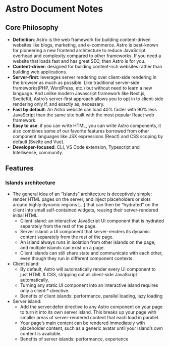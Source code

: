 # Astro Document Notes

## Core Philosophy

- **Definition**: Astro is the web framework for building content-driven websites like blogs, marketing, and e-commerce. Astro is best-known for pioneering a new frontend architecture to reduce JavaScript overhead and complexity compared to other frameworks. If you need a website that loads fast and has great SEO, then Astro is for you.
- **Content-driver**: designed for building content-rich websites rather than building web applications.
- **Server-first**: leverages server rendering over client-side rendering in the browser as much as possible. Like traditional server-side frameworks(PHP, WordPress, etc.) but without need to learn a new language. And unlike modern Javascript framework like Next.js, SvelteKit, Astro’s server-first approach allows you to opt in to client-side rendering only if, and exactly as, necessary.
- **Fast by default**: An Astro website can load 40% faster with 90% less JavaScript than the same site built with the most popular React web framework.
- **Easy to use**: if you can write HTML, you can write Astro components, it also combines some of our favorite features borrowed from other component languages like JSX expressions (React) and CSS scoping by default (Svelte and Vue).
- **Developer-focused**: CLI, VS Code extension, Typescript and Intellisense, community.

## Features

### Islands architecture

- The general idea of an “Islands” architecture is deceptively simple: render HTML pages on the server, and inject placeholders or slots around highly dynamic regions […] that can then be “hydrated” on the client into small self-contained widgets, reusing their server-rendered initial HTML.
  - Client island: an interactive JavaScript UI component that is hydrated separately from the rest of the page.
  - Server island: a UI component that server-renders its dynamic content separately from the rest of the page.
  - An island always runs in isolation from other islands on the page, and multiple islands can exist on a page.
  - Client islands can still share state and communicate with each other, even though they run in different component contexts.
- Client island:
  - By default, Astro will automatically render every UI component to just HTML & CSS, stripping out all client-side JavaScript automatically.
  - Turning any static UI component into an interactive island requires only a client:\* directive.
  - Benefits of client islands: performance, parallel loading, lazy loading
- Server island:
  - Add the server:defer directive to any Astro component on your page to turn it into its own server island. This breaks up your page with smaller areas of server-rendered content that each load in parallel.
  - Your page’s main content can be rendered immediately with placeholder content, such as a generic avatar until your island’s own content is available.
  - Benefits of server islands: performance, experience
